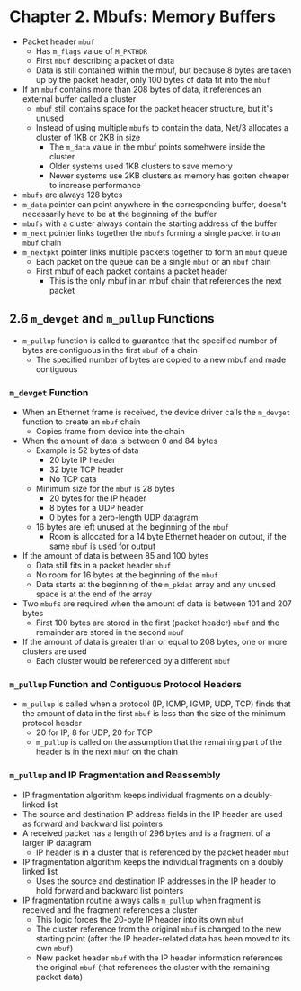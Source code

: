 # Chapter 2. Mbufs: Memory Buffers

* Packet header `mbuf`
  * Has `m_flags` value of `M_PKTHDR`
  * First `mbuf` describing a packet of data
  * Data is still contained within the mbuf, but because 8 bytes are taken up by the packet header, only 100 bytes of data fit into the `mbuf`
* If an `mbuf` contains more than 208 bytes of data, it references an external buffer called a cluster
  * `mbuf` still contains space for the packet header structure, but it's unused
  * Instead of using multiple `mbufs` to contain the data, Net/3 allocates a cluster of 1KB or 2KB in size
    * The `m_data` value in the mbuf points somehwere inside the cluster
    * Older systems used 1KB clusters to save memory
    * Newer systems use 2KB clusters as memory has gotten cheaper to increase performance
* `mbufs` are always 128 bytes
* `m_data` pointer can point anywhere in the corresponding buffer, doesn't necessarily have to be at the beginning of the buffer
* `mbufs` with a cluster always contain the starting address of the buffer
* `m_next` pointer links together the `mbufs` forming a single packet into an `mbuf` chain
* `m_nextpkt` pointer links multiple packets together to form an `mbuf` queue
  * Each packet on the queue can be a single `mbuf` or an `mbuf` chain
  * First mbuf of each packet contains a packet header
    * This is the only mbuf in an mbuf chain that references the next packet

## 2.6 `m_devget` and `m_pullup` Functions
* `m_pullup` function is called to guarantee that the specified number of bytes are contiguous in the first `mbuf` of a chain
  * The specified number of bytes are copied to a new mbuf and made contiguous

### `m_devget` Function
* When an Ethernet frame is received, the device driver calls the `m_devget` function to create an `mbuf` chain
  * Copies frame from device into the chain
* When the amount of data is between 0 and 84 bytes
  * Example is 52 bytes of data
    * 20 byte IP header
    * 32 byte TCP header
    * No TCP data
  * Minimum size for the `mbuf` is 28 bytes
    * 20 bytes for the IP header
    * 8 bytes for a UDP header
    * 0 bytes for a zero-length UDP datagram
  * 16 bytes are left unused at the beginning of the `mbuf`
    * Room is allocated for a 14 byte Ethernet header on output, if the same `mbuf` is used for output
* If the amount of data is between 85 and 100 bytes
  * Data still fits in a packet header `mbuf`
  * No room for 16 bytes at the beginning of the `mbuf`
  * Data starts at the beginning of the `m_pkdat` array and any unused space is at the end of the array
* Two `mbuf`s are required when the amount of data is between 101 and 207 bytes
  * First 100 bytes are stored in the first (packet header) `mbuf` and the remainder are stored in the second `mbuf`
* If the amount of data is greater than or equal to 208 bytes, one or more clusters are used
  * Each cluster would be referenced by a different `mbuf`

### `m_pullup` Function and Contiguous Protocol Headers
* `m_pullup` is called when a protocol (IP, ICMP, IGMP, UDP, TCP) finds that the amount of data in the first `mbuf` is less than the size of the minimum protocol header
  * 20 for IP, 8 for UDP, 20 for TCP
  * `m_pullup` is called on the assumption that the remaining part of the header is in the next `mbuf` on the chain

### `m_pullup` and IP Fragmentation and Reassembly
* IP fragmentation algorithm keeps individual fragments on a doubly-linked list
* The source and destination IP address fields in the IP header are used as forward and backward list pointers
* A received packet has a length of 296 bytes and is a fragment of a larger IP datagram
  * IP header is in a cluster that is referenced by the packet header `mbuf`
* IP fragmentation algorithm keeps the individual fragments on a doubly linked list
  * Uses the source and destination IP addresses in the IP header to hold forward and backward list pointers
* IP fragmentation routine always calls `m_pullup` when fragment is received and the fragment references a cluster
  * This logic forces the 20-byte IP header into its own `mbuf`
  * The cluster reference from the original `mbuf` is changed to the new starting point (after the IP header-related data has been moved to its own `mbuf`)
  * New packet header `mbuf` with the IP header information references the original `mbuf` (that references the cluster with the remaining packet data)




